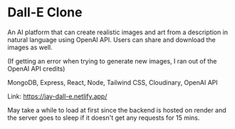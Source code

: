 # Dall-E Clone

An AI platform that can create realistic images and art from a description in natural language using OpenAI API.
Users can share and download the images as well.

(If getting an error when trying to generate new images, I ran out of the OpenAI API credits)

MongoDB, Express, React, Node, Tailwind CSS, Cloudinary, OpenAI API

Link: https://jay-dall-e.netlify.app/

May take a while to load at first since the backend is hosted on render and the server goes to sleep if it doesn't get any requests for 15 mins.
